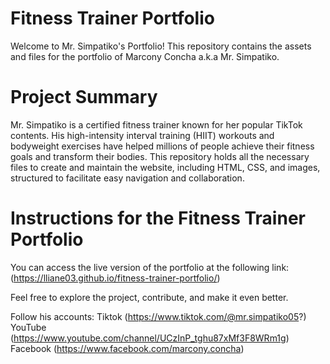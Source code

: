# Fitness Trainer Portfolio

Welcome to Mr. Simpatiko's Portfolio! 
This repository contains the assets and files for the portfolio of Marcony Concha a.k.a Mr. Simpatiko.

# Project Summary

Mr. Simpatiko is a certified fitness trainer known for her popular TikTok contents.
His high-intensity interval training (HIIT) workouts and bodyweight exercises have helped millions of people achieve their fitness goals and transform their bodies.
This repository holds all the necessary files to create and maintain the website, including HTML, CSS, and images, structured to facilitate easy navigation and collaboration.

# Instructions for the Fitness Trainer Portfolio

You can access the live version of the portfolio at the following link: (https://lliane03.github.io/fitness-trainer-portfolio/)

Feel free to explore the project, contribute, and make it even better. 

Follow his accounts:
Tiktok (https://www.tiktok.com/@mr.simpatiko05?)
YouTube (https://www.youtube.com/channel/UCzInP_tghu87xMf3F8WRm1g)
Facebook (https://www.facebook.com/marcony.concha)
